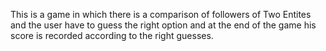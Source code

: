 This is a game in which there is a comparison of followers of Two Entites and the user have to guess the right option and at the end of the game his score is recorded according to the right guesses.

